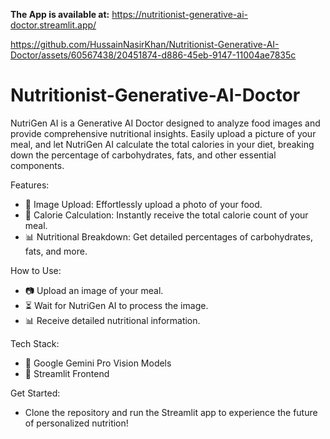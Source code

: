 **The App is available at:** https://nutritionist-generative-ai-doctor.streamlit.app/

https://github.com/HussainNasirKhan/Nutritionist-Generative-AI-Doctor/assets/60567438/20451874-d886-45eb-9147-11004ae7835c

# Nutritionist-Generative-AI-Doctor
NutriGen AI is a Generative AI Doctor designed to analyze food images and provide comprehensive nutritional insights. Easily upload a picture of your meal, and let NutriGen AI calculate the total calories in your diet, breaking down the percentage of carbohydrates, fats, and other essential components.

Features:
- 📸 Image Upload: Effortlessly upload a photo of your food.
- 🍏 Calorie Calculation: Instantly receive the total calorie count of your meal.
- 📊 Nutritional Breakdown: Get detailed percentages of carbohydrates, fats, and more.

How to Use:
- 📷 Upload an image of your meal.
- ⏳ Wait for NutriGen AI to process the image.
- 📊 Receive detailed nutritional information.

Tech Stack:
- 🤖 Google Gemini Pro Vision Models
- 🔧 Streamlit Frontend

Get Started:
- Clone the repository and run the Streamlit app to experience the future of personalized nutrition!
